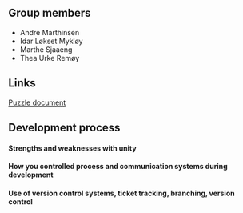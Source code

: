 ## Group members
- Andrè Marthinsen
- Idar Løkset Mykløy
- Marthe Sjaaeng
- Thea Urke Remøy

## Links
[Puzzle document](https://mousedevs.atlassian.net/wiki/spaces/GP/pages/2654209/Puzzles)

## Development process

#### Strengths and weaknesses with unity

#### How you controlled process and communication systems during development

#### Use of version control systems, ticket tracking, branching, version control
